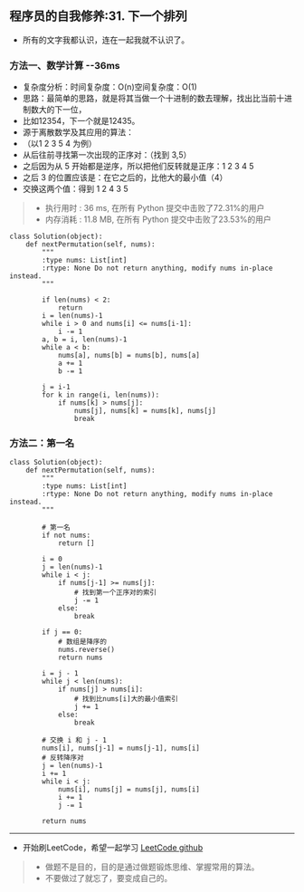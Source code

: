 ## 程序员的自我修养:31. 下一个排列

-  所有的文字我都认识，连在一起我就不认识了。

### 方法一、数学计算 --36ms
- 复杂度分析：时间复杂度：O(n)空间复杂度：O(1) 
- 思路：最简单的思路，就是将其当做一个十进制的数去理解，找出比当前十进制数大的下一位，
- 比如12354，下一个就是12435。
- 源于离散数学及其应用的算法：
- （以1 2 3 5 4 为例）
- 从后往前寻找第一次出现的正序对：（找到 3,5）
- 之后因为从 5 开始都是逆序，所以把他们反转就是正序：1 2 3 4 5
- 之后 3 的位置应该是：在它之后的，比他大的最小值（4）
- 交换这两个值：得到 1 2 4 3 5
>- 执行用时 : 36 ms, 在所有 Python 提交中击败了72.31%的用户
>- 内存消耗 : 11.8 MB, 在所有 Python 提交中击败了23.53%的用户

```
class Solution(object):
    def nextPermutation(self, nums):
        """
        :type nums: List[int]
        :rtype: None Do not return anything, modify nums in-place instead.
        """
        
        if len(nums) < 2:
            return
        i = len(nums)-1
        while i > 0 and nums[i] <= nums[i-1]:
            i -= 1
        a, b = i, len(nums)-1
        while a < b:
            nums[a], nums[b] = nums[b], nums[a]
            a += 1
            b -= 1

        j = i-1
        for k in range(i, len(nums)):
            if nums[k] > nums[j]:
                nums[j], nums[k] = nums[k], nums[j]
                break
```

### 方法二：第一名

```
class Solution(object):
    def nextPermutation(self, nums):
        """
        :type nums: List[int]
        :rtype: None Do not return anything, modify nums in-place instead.
        """
        
        # 第一名
        if not nums:
            return []

        i = 0
        j = len(nums)-1
        while i < j:
            if nums[j-1] >= nums[j]:
                # 找到第一个正序对的索引
                j -= 1
            else:
                break

        if j == 0:
            # 数组是降序的
            nums.reverse()
            return nums

        i = j - 1
        while j < len(nums):
            if nums[j] > nums[i]:
                # 找到比nums[i]大的最小值索引
                j += 1
            else:
                break

        # 交换 i 和 j - 1
        nums[i], nums[j-1] = nums[j-1], nums[i]
        # 反转降序对
        j = len(nums)-1
        i += 1
        while i < j:
            nums[i], nums[j] = nums[j], nums[i]
            i += 1
            j -= 1

        return nums
```

---

- 开始刷LeetCode，希望一起学习
[LeetCode github](https://github.com/Aver58/LeetCode)
>- 做题不是目的，目的是通过做题锻炼思维、掌握常用的算法。
>- 不要做过了就忘了，要变成自己的。